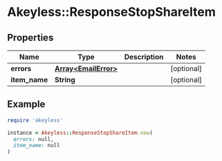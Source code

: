 # Akeyless::ResponseStopShareItem

## Properties

| Name | Type | Description | Notes |
| ---- | ---- | ----------- | ----- |
| **errors** | [**Array&lt;EmailError&gt;**](EmailError.md) |  | [optional] |
| **item_name** | **String** |  | [optional] |

## Example

```ruby
require 'akeyless'

instance = Akeyless::ResponseStopShareItem.new(
  errors: null,
  item_name: null
)
```

